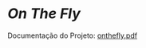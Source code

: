 # _On The Fly_

Documentação do Projeto: [onthefly.pdf](https://github.com/ArturChiodiSiqueira/ProjOnTheFlyBD/files/9690946/onthefly.pdf)
